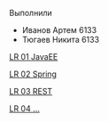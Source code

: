 Выполнили
 - Иванов Артем 6133
 - Тюгаев Никита 6133

[LR 01 JavaEE](./LR_01_JavaEE)

[LR 02 Spring](./LR_02_Spring)

[LR 03 REST](./LR_03_REST)

[LR 04 ...](./LR_04_...)
